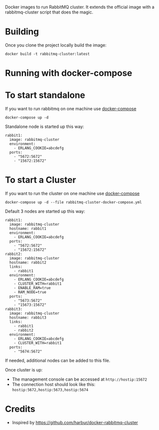 Docker images to run RabbitMQ cluster. It extends the official image with a rabbitmq-cluster script that does the magic.

# Building

Once you clone the project locally build the image:

```
docker build -t rabbitmq-cluster:latest
```

# Running with docker-compose

# To start standalone 

If you want to run rabbitmq on one machine use [docker-compose](https://github.com/docker/compose/)

```
docker-compose up -d 
```

Standalone node is started up this way:

```
rabbit1:
  image: rabbitmq-cluster
  environment:
    - ERLANG_COOKIE=abcdefg
  ports:
    - "5672:5672"
    - "15672:15672"
```  

# To start a Cluster 

If you want to run the cluster on one machine use [docker-compose](https://github.com/docker/compose/)

```
docker-compose up -d --file rabbitmq-cluster-docker-compose.yml
```

Default 3 nodes are started up this way:

```
rabbit1:
  image: rabbitmq-cluster
  hostname: rabbit1
  environment:
    - ERLANG_COOKIE=abcdefg
  ports:
    - "5672:5672"
    - "15672:15672"
rabbit2:
  image: rabbitmq-cluster
  hostname: rabbit2
  links:
    - rabbit1
  environment:
    - ERLANG_COOKIE=abcdefg
    - CLUSTER_WITH=rabbit1
    - ENABLE_RAM=true
    - RAM_NODE=true
  ports:
    - "5673:5672"
    - "15673:15672"
rabbit3:
  image: rabbitmq-cluster
  hostname: rabbit3
  links:
    - rabbit1
    - rabbit2
  environment:
    - ERLANG_COOKIE=abcdefg
    - CLUSTER_WITH=rabbit1
  ports:
    - "5674:5672"
```

If needed, additional nodes can be added to this file.

Once cluster is up:
* The management console can be accessed at `http://hostip:15672`
* The connection host should look like this: `hostip:5672,hostip:5673,hostip:5674`

# Credits

* Inspired by https://github.com/harbur/docker-rabbitmq-cluster
